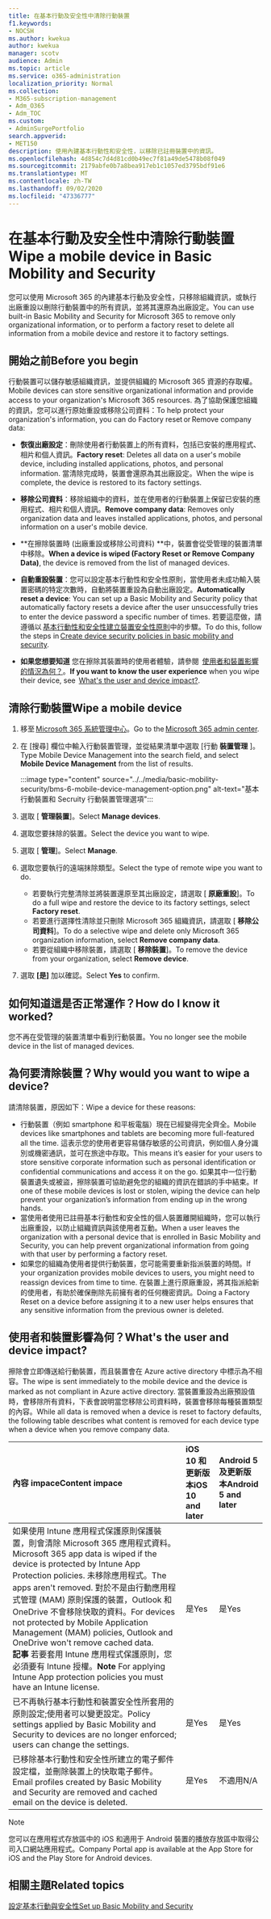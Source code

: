 ```yaml
---
title: 在基本行動及安全性中清除行動裝置
f1.keywords:
- NOCSH
ms.author: kwekua
author: kwekua
manager: scotv
audience: Admin
ms.topic: article
ms.service: o365-administration
localization_priority: Normal
ms.collection:
- M365-subscription-management
- Adm_O365
- Adm_TOC
ms.custom:
- AdminSurgePortfolio
search.appverid:
- MET150
description: 使用內建基本行動性和安全性，以移除已註冊裝置中的資訊。
ms.openlocfilehash: 4d854c7d4d81cd0b49ec7f81a49de5478b08f049
ms.sourcegitcommit: 2179abfe0b7a8bea917eb1c1057ed3795bdf91e6
ms.translationtype: MT
ms.contentlocale: zh-TW
ms.lasthandoff: 09/02/2020
ms.locfileid: "47336777"
---
```

# <a name="wipe-a-mobile-device-in-basic-mobility-and-security"></a><span data-ttu-id="8d349-103">在基本行動及安全性中清除行動裝置</span><span class="sxs-lookup"><span data-stu-id="8d349-103">Wipe a mobile device in Basic Mobility and Security</span></span>

<span data-ttu-id="8d349-104">您可以使用 Microsoft 365 的內建基本行動及安全性，只移除組織資訊，或執行出廠重設以刪除行動裝置中的所有資訊，並將其還原為出廠設定。</span><span class="sxs-lookup"><span data-stu-id="8d349-104">You can use built-in Basic Mobility and Security for Microsoft 365 to remove only organizational information, or to perform a factory reset to delete all information from a mobile device and restore it to factory settings.</span></span>

## <a name="before-you-begin"></a><span data-ttu-id="8d349-105">開始之前</span><span class="sxs-lookup"><span data-stu-id="8d349-105">Before you begin</span></span>

<span data-ttu-id="8d349-106">行動裝置可以儲存敏感組織資訊，並提供組織的 Microsoft 365 資源的存取權。</span><span class="sxs-lookup"><span data-stu-id="8d349-106">Mobile devices can store sensitive organizational information and provide access to your organization's Microsoft 365 resources.</span></span> <span data-ttu-id="8d349-107">為了協助保護您組織的資訊，您可以進行原始重設或移除公司資料：</span><span class="sxs-lookup"><span data-stu-id="8d349-107">To help protect your organization's information, you can do Factory reset or Remove company data:</span></span>
    
- <span data-ttu-id="8d349-108">**恢復出廠設定**：刪除使用者行動裝置上的所有資料，包括已安裝的應用程式、相片和個人資訊。</span><span class="sxs-lookup"><span data-stu-id="8d349-108">**Factory reset**: Deletes all data on a user's mobile device, including installed applications, photos, and personal information.</span></span> <span data-ttu-id="8d349-109">當清除完成時，裝置會還原為其出廠設定。</span><span class="sxs-lookup"><span data-stu-id="8d349-109">When the wipe is complete, the device is restored to its factory settings.</span></span>
    
- <span data-ttu-id="8d349-110">**移除公司資料**：移除組織中的資料，並在使用者的行動裝置上保留已安裝的應用程式、相片和個人資訊。</span><span class="sxs-lookup"><span data-stu-id="8d349-110">**Remove company data**: Removes only organization data and leaves installed applications, photos, and personal information on a user's mobile device.</span></span>   

- <span data-ttu-id="8d349-111">\*\*在擦除裝置時 (出廠重設或移除公司資料) \*\*中，裝置會從受管理的裝置清單中移除。</span><span class="sxs-lookup"><span data-stu-id="8d349-111">**When a device is wiped (Factory Reset or Remove Company Data)**, the device is removed from the list of managed devices.</span></span>
    
- <span data-ttu-id="8d349-112">**自動重設裝置**：您可以設定基本行動性和安全性原則，當使用者未成功輸入裝置密碼的特定次數時，自動將裝置重設為自動出廠設定。</span><span class="sxs-lookup"><span data-stu-id="8d349-112">**Automatically reset a device**: You can set up a Basic Mobility and Security policy that automatically factory resets a device after the user unsuccessfully tries to enter the device password a specific number of times.</span></span> <span data-ttu-id="8d349-113">若要這麼做，請遵循以 [基本行動性和安全性建立裝置安全性原則](create-device-security-policies-in-basic-mmobility-and-security.md)中的步驟。</span><span class="sxs-lookup"><span data-stu-id="8d349-113">To do this, follow the steps in [Create device security policies in basic mobility and security](create-device-security-policies-in-basic-mmobility-and-security.md).</span></span>
    
- <span data-ttu-id="8d349-114">**如果您想要知道** 您在擦除其裝置時的使用者體驗，請參閱  [使用者和裝置影響的情況為何？](#whats-the-user-and-device-impact)。</span><span class="sxs-lookup"><span data-stu-id="8d349-114">**If you want to know the user experience** when you wipe their device, see  [What's the user and device impact?](#whats-the-user-and-device-impact).</span></span>   

## <a name="wipe-a-mobile-device"></a><span data-ttu-id="8d349-115">清除行動裝置</span><span class="sxs-lookup"><span data-stu-id="8d349-115">Wipe a mobile device</span></span>

1. <span data-ttu-id="8d349-116">移至 [Microsoft 365 系統管理中心](https://support.microsoft.com/office/758befc4-0888-4009-9f14-0d147402fd23)。</span><span class="sxs-lookup"><span data-stu-id="8d349-116">Go to the [Microsoft 365 admin center](https://support.microsoft.com/office/758befc4-0888-4009-9f14-0d147402fd23).</span></span>
    
2. <span data-ttu-id="8d349-117">在 [搜尋] 欄位中輸入行動裝置管理，並從結果清單中選取 [行動 **裝置管理** ]。</span><span class="sxs-lookup"><span data-stu-id="8d349-117">Type Mobile Device Management into the search field, and select **Mobile Device Management** from the list of results.</span></span> 

    :::image type="content" source="../../media/basic-mobility-security/bms-6-mobile-device-management-option.png" alt-text="基本行動裝置和 Secruity 行動裝置管理選項":::

3. <span data-ttu-id="8d349-119">選取 [ **管理裝置**]。</span><span class="sxs-lookup"><span data-stu-id="8d349-119">Select **Manage devices**.</span></span>

4. <span data-ttu-id="8d349-120">選取您要抹除的裝置。</span><span class="sxs-lookup"><span data-stu-id="8d349-120">Select the device you want to wipe.</span></span>

5. <span data-ttu-id="8d349-121">選取 [ **管理**]。</span><span class="sxs-lookup"><span data-stu-id="8d349-121">Select **Manage**.</span></span>

6. <span data-ttu-id="8d349-122">選取您要執行的遠端抹除類型。</span><span class="sxs-lookup"><span data-stu-id="8d349-122">Select the type of remote wipe you want to do.</span></span>

    - <span data-ttu-id="8d349-123">若要執行完整清除並將裝置還原至其出廠設定，請選取 [ **原廠重設**]。</span><span class="sxs-lookup"><span data-stu-id="8d349-123">To do a full wipe and restore the device to its factory settings, select **Factory reset**.</span></span>
    - <span data-ttu-id="8d349-124">若要進行選擇性清除並只刪除 Microsoft 365 組織資訊，請選取 [ **移除公司資料**]。</span><span class="sxs-lookup"><span data-stu-id="8d349-124">To do a selective wipe and delete only Microsoft 365 organization information, select **Remove company data**.</span></span>
    - <span data-ttu-id="8d349-125">若要從組織中移除裝置，請選取 [ **移除裝置**]。</span><span class="sxs-lookup"><span data-stu-id="8d349-125">To remove the device from your organization, select **Remove device**.</span></span>

7. <span data-ttu-id="8d349-126">選取 **[是]** 加以確認。</span><span class="sxs-lookup"><span data-stu-id="8d349-126">Select **Yes** to confirm.</span></span>

## <a name="how-do-i-know-it-worked"></a><span data-ttu-id="8d349-127">如何知道這是否正常運作？</span><span class="sxs-lookup"><span data-stu-id="8d349-127">How do I know it worked?</span></span>

<span data-ttu-id="8d349-128">您不再在受管理的裝置清單中看到行動裝置。</span><span class="sxs-lookup"><span data-stu-id="8d349-128">You no longer see the mobile device in the list of managed devices.</span></span>

## <a name="why-would-you-want-to-wipe-a-device"></a><span data-ttu-id="8d349-129">為何要清除裝置？</span><span class="sxs-lookup"><span data-stu-id="8d349-129">Why would you want to wipe a device?</span></span>

<span data-ttu-id="8d349-130">請清除裝置，原因如下：</span><span class="sxs-lookup"><span data-stu-id="8d349-130">Wipe a device for these reasons:</span></span>

- <span data-ttu-id="8d349-131">行動裝置（例如 smartphone 和平板電腦）現在已經變得完全齊全。</span><span class="sxs-lookup"><span data-stu-id="8d349-131">Mobile devices like smartphones and tablets are becoming more full-featured all the time.</span></span> <span data-ttu-id="8d349-132">這表示您的使用者更容易儲存敏感的公司資訊，例如個人身分識別或機密通訊，並可在旅途中存取。</span><span class="sxs-lookup"><span data-stu-id="8d349-132">This means it’s easier for your users to store sensitive corporate information such as personal identification or confidential communications and access it on the go.</span></span> <span data-ttu-id="8d349-133">如果其中一位行動裝置遺失或被盜，擦除裝置可協助避免您的組織的資訊在錯誤的手中結束。</span><span class="sxs-lookup"><span data-stu-id="8d349-133">If one of these mobile devices is lost or stolen, wiping the device can help prevent your organization’s information from ending up in the wrong hands.</span></span>
- <span data-ttu-id="8d349-134">當使用者使用已註冊基本行動性和安全性的個人裝置離開組織時，您可以執行出廠重設，以防止組織資訊與該使用者互動。</span><span class="sxs-lookup"><span data-stu-id="8d349-134">When a user leaves the organization with a personal device that is enrolled in Basic Mobility and Security, you can help prevent organizational information from going with that user by performing a factory reset.</span></span>
- <span data-ttu-id="8d349-135">如果您的組織為使用者提供行動裝置，您可能需要重新指派裝置的時間。</span><span class="sxs-lookup"><span data-stu-id="8d349-135">If your organization provides mobile devices to users, you might need to reassign devices from time to time.</span></span> <span data-ttu-id="8d349-136">在裝置上進行原廠重設，將其指派給新的使用者，有助於確保刪除先前擁有者的任何機密資訊。</span><span class="sxs-lookup"><span data-stu-id="8d349-136">Doing a Factory Reset on a device before assigning it to a new user helps ensures that any sensitive information from the previous owner is deleted.</span></span>

## <a name="whats-the-user-and-device-impact"></a><span data-ttu-id="8d349-137">使用者和裝置影響為何？</span><span class="sxs-lookup"><span data-stu-id="8d349-137">What's the user and device impact?</span></span>

<span data-ttu-id="8d349-138">擦除會立即傳送給行動裝置，而且裝置會在 Azure active directory 中標示為不相容。</span><span class="sxs-lookup"><span data-stu-id="8d349-138">The wipe is sent immediately to the mobile device and the device is marked as not compliant in Azure active directory.</span></span> <span data-ttu-id="8d349-139">當裝置重設為出廠預設值時，會移除所有資料，下表會說明當您移除公司資料時，裝置會移除每種裝置類型的內容。</span><span class="sxs-lookup"><span data-stu-id="8d349-139">While all data is removed when a device is reset to factory defaults, the following table describes what content is removed for each device type when a device when you remove company data.</span></span>

|<span data-ttu-id="8d349-140">**內容 impace**</span><span class="sxs-lookup"><span data-stu-id="8d349-140">**Content impace**</span></span>|<span data-ttu-id="8d349-141">**iOS 10 和更新版本**</span><span class="sxs-lookup"><span data-stu-id="8d349-141">**iOS 10 and later**</span></span>|<span data-ttu-id="8d349-142">**Android 5 及更新版本**</span><span class="sxs-lookup"><span data-stu-id="8d349-142">**Android 5 and later**</span></span>|
|:-----|:-----|:-----|
|<span data-ttu-id="8d349-143">如果使用 Intune 應用程式保護原則保護裝置，則會清除 Microsoft 365 應用程式資料。</span><span class="sxs-lookup"><span data-stu-id="8d349-143">Microsoft 365 app data is wiped if the device is protected by Intune App Protection policies.</span></span> <span data-ttu-id="8d349-144">未移除應用程式。</span><span class="sxs-lookup"><span data-stu-id="8d349-144">The apps aren't removed.</span></span> <span data-ttu-id="8d349-145">對於不是由行動應用程式管理 (MAM) 原則保護的裝置，Outlook 和 OneDrive 不會移除快取的資料。</span><span class="sxs-lookup"><span data-stu-id="8d349-145">For devices not protected by Mobile Application Management (MAM) policies, Outlook and OneDrive won't remove cached data.</span></span><br/><span data-ttu-id="8d349-146">**記事** 若要套用 Intune 應用程式保護原則，您必須要有 Intune 授權。</span><span class="sxs-lookup"><span data-stu-id="8d349-146">**Note** For applying Intune App protection policies you must have an Intune license.</span></span>|<span data-ttu-id="8d349-147">是</span><span class="sxs-lookup"><span data-stu-id="8d349-147">Yes</span></span>|<span data-ttu-id="8d349-148">是</span><span class="sxs-lookup"><span data-stu-id="8d349-148">Yes</span></span>|
|<span data-ttu-id="8d349-149">已不再執行基本行動性和裝置安全性所套用的原則設定;使用者可以變更設定。</span><span class="sxs-lookup"><span data-stu-id="8d349-149">Policy settings applied by Basic Mobility and Security to devices are no longer enforced; users can change the settings.</span></span>|<span data-ttu-id="8d349-150">是</span><span class="sxs-lookup"><span data-stu-id="8d349-150">Yes</span></span>|<span data-ttu-id="8d349-151">是</span><span class="sxs-lookup"><span data-stu-id="8d349-151">Yes</span></span>|
|<span data-ttu-id="8d349-152">已移除基本行動性和安全性所建立的電子郵件設定檔，並刪除裝置上的快取電子郵件。</span><span class="sxs-lookup"><span data-stu-id="8d349-152">Email profiles created by Basic Mobility and Security are removed and cached email on the device is deleted.</span></span>|<span data-ttu-id="8d349-153">是</span><span class="sxs-lookup"><span data-stu-id="8d349-153">Yes</span></span>|<span data-ttu-id="8d349-154">不適用</span><span class="sxs-lookup"><span data-stu-id="8d349-154">N/A</span></span>|
>[!NOTE] 
><span data-ttu-id="8d349-155">您可以在應用程式存放區中的 iOS 和適用于 Android 裝置的播放存放區中取得公司入口網站應用程式。</span><span class="sxs-lookup"><span data-stu-id="8d349-155">Company Portal app is available at the App Store for iOS and the Play Store for Android devices.</span></span>

## <a name="related-topics"></a><span data-ttu-id="8d349-156">相關主題</span><span class="sxs-lookup"><span data-stu-id="8d349-156">Related topics</span></span>

[<span data-ttu-id="8d349-157">設定基本行動與安全性</span><span class="sxs-lookup"><span data-stu-id="8d349-157">Set up Basic Mobility and Security</span></span>](set-up-basic-mobility-and-security.md)